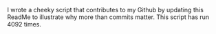I wrote a cheeky script that contributes to my Github by updating this ReadMe to illustrate why more than commits matter. This script has run 4092 times.